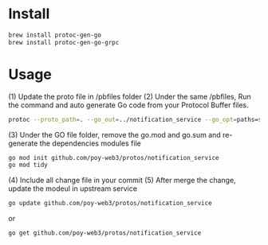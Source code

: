 # Install 
```sh
brew install protoc-gen-go
brew install protoc-gen-go-grpc
```

# Usage
(1) Update the proto file in /pbfiles folder
(2) Under the same /pbfiles, Run the command and auto generate Go code from your Protocol Buffer files.
```sh
protoc --proto_path=. --go_out=../notification_service --go_opt=paths=source_relative --go-grpc_out=../notification_service --go-grpc_opt=paths=source_relative notification.proto
```
(3) Under the GO file folder, remove the go.mod and go.sum and re-generate the dependencies modules file
```sh
go mod init github.com/poy-web3/protos/notification_service
go mod tidy
```
(4) Include all change file in your commit
(5) After merge the change, update the modeul in upstream service
```sh
go update github.com/poy-web3/protos/notification_service
```
or
```sh
go get github.com/poy-web3/protos/notification_service
```

